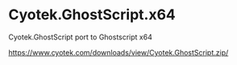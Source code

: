 # Cyotek.GhostScript.x64
Cyotek.GhostScript port to Ghostscript x64

https://www.cyotek.com/downloads/view/Cyotek.GhostScript.zip/
